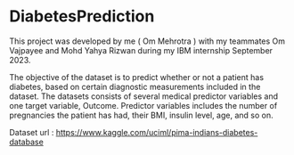 # DiabetesPrediction
This project was developed by me ( Om Mehrotra ) with my teammates Om Vajpayee and Mohd Yahya Rizwan during my IBM internship September 2023.

The objective of the dataset is to predict whether or not a patient has diabetes, based on certain diagnostic measurements included in the dataset. The datasets consists of several medical predictor variables and one target variable, Outcome. Predictor variables includes the number of pregnancies the patient has had, their BMI, insulin level, age, and so on.

Dataset url : https://www.kaggle.com/uciml/pima-indians-diabetes-database
